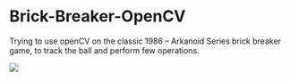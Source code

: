 # Brick-Breaker-OpenCV
Trying to use openCV on the classic 1986 – Arkanoid Series brick breaker game, to track the ball and perform few operations.

<img src="https://github.com/dheeraj-allamaneni/Brick-Breaker-OpenCV/tree/master/images/c5da08bf6390a2d807b2cdb939993fdc.gif">
